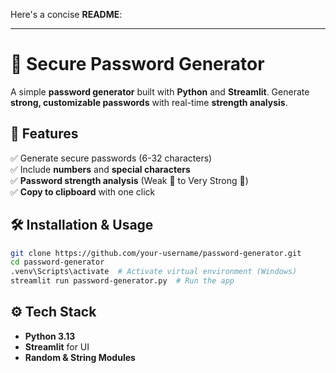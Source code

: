 Here's a concise **README**:  

---

# 🔐 Secure Password Generator  

A simple **password generator** built with **Python** and **Streamlit**. Generate **strong, customizable passwords** with real-time **strength analysis**.  

## 🚀 Features  
✅ Generate secure passwords (6-32 characters)  
✅ Include **numbers** and **special characters**  
✅ **Password strength analysis** (Weak 🔴 to Very Strong 💪)  
✅ **Copy to clipboard** with one click  

## 🛠 Installation & Usage  
```bash
git clone https://github.com/your-username/password-generator.git  
cd password-generator  
.venv\Scripts\activate  # Activate virtual environment (Windows)  
streamlit run password-generator.py  # Run the app  
```

## ⚙️ Tech Stack  
- **Python 3.13**  
- **Streamlit** for UI  
- **Random & String Modules**  

